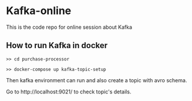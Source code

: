 # Kafka-online

This is the code repo for online session about Kafka

## How to run Kafka in docker

```
>> cd purchase-processor

>> docker-compose up kafka-topic-setup
```

Then kafka environment can run and also create a topic with avro schema.

Go to http://localhost:9021/ to check topic's details.